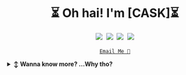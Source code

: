 <!-- Title -->
<h1 align="center" title="Hey!">⏳ Oh hai! I'm [CASK]⏳</h1>

<!-- Social Links-->
<p align="center">
   <kbd>
  <a href="https://twitter.com/CaskJT" title="Twitter - @CaskJT"><img src="https://img.shields.io/badge/-@CaskJT-00acee?style=flat&logo=Twitter&logoColor=white" /></a>
  <a href="https://www.linkedin.com/in/linkedcask" title="LinkedIn - Alicia Sykes"><img src="https://img.shields.io/badge/-Cask J. Thomson-0072b1?style=flat&logo=Linkedin&logoColor=white" /></a>
  <a href="https://github.com/CASKexe" title="GitHub - @CASKexe"><img src="https://img.shields.io/badge/-CASKexe-3a3a3a?style=flat&logo=GitHub&logoColor=white" /></a>
    <a href="https://CASK.zone" title="My website / random blog"><img src="https://img.shields.io/badge/web/blog-CASK.zone-blue" /></a>
  </kbd>
</p>

<!-- Email -->
<p align="center">
<a href="mailto:exe@cask.zone" title="Email Address"><code>Email Me 📧</code></a>
</p>
   
<!-- collapsible -->  
<details>
   <summary><b>↕️ Wanna know more? ...Why tho?</b></summary>
   
   <br>
   
<!-- About -->
<b>👤 Who?</b>
    <p>
      <img align="left" width="250" src="https://github.com/Caskexe/CASKexe/blob/main/cask-becomes-the-tree.png" alt="Cask J. Thomson" />
      
<blockquote>
I am Callum Cask-Joseph Thomson. Most people call me Cask!

At the age of 15, I embarked on my career by founding a web design business that specialized in comprehensive branding solutions, encompassing logos, design, and brand identities. My love for media and music had already been kindled during childhood, where I spent most of my time designing album covers and band logos.

Since then, I have created and developed multiple brands, products, and applications, while also working as a system administrator for both local and remote data centres. My fervour for cybersecurity led me to write a book on the topic, titled Under Constant Supervision.

I possess a keen attention to detail when it comes to digital "hygiene" and have established various folder structures and file naming conventions. These methods may prove beneficial to you or spark inspiration for developing your own system...or not 😂

When I'm not engrossed in the digital realm, you can find me at a synthesizer or an old analog sound desk, surrounded by reel-to-reels and vintage equipment. My growing passion for high-resolution audio and the interplay between analog and digital sound only continues to expand.
</blockquote>
